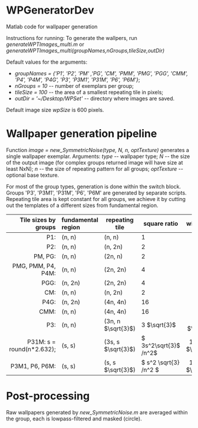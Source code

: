 # WPGeneratorDev
Matlab code for wallpaper generation

Instructions for running:
To generate the wallpers, run *generateWPTImages_multi.m* or *generateWPTImages_multi(groupNames,nGroups,tileSize,outDir)*

Default values for the arguments:

* *groupNames = {'P1', 'P2', 'PM' ,'PG', 'CM', 'PMM', 'PMG', 'PGG', 'CMM', 'P4', 'P4M', 'P4G', 'P3', 'P3M1', 'P31M', 'P6', 'P6M'}*;    
* *nGroups = 10* -- number of exemplars per group;    
* *tileSize = 100* -- the area of a smallest repeating tile in pixels;    
* *outDir = '~/Desktop/WPSet'* -- directory where images are saved.     

Default image size *wpSize* is 600 pixels.

# Wallpaper generation pipeline

Function *image = new_SymmetricNoise(type, N, n, optTexture)* generates a single wallpaper exemplar. 
Arguments: 
*type* -- wallpaper type;
*N* -- the size of the output image (for complex groups returned image will have size at least NxN);
*n* -- the size of repeating pattern for all groups;
*optTexture* -- optional base texture.

For most of the group types, generation is done within the switch block. Groups 'P3', 'P3M1', 'P31M', 'P6', 'P6M' are generated by separate scripts.
Repeating tile area is kept constant for all groups, we achieve it by cutting out the templates of a different sizes from fundamental region.  

|Tile sizes by groups       | fundamental region |  repeating tile       |  square ratio        | width ratio | 
|--------------------------:|:-------------------|-----------------------|----------------------|:------------:|
|P1:                        |       (n, n)       |      (n, n)           |   1                  |  1  |
|P2:                        |       (n, n)       |      (n, 2n)          |   2                  |  0.5 | 
| PM, PG:                   |       (n, n)       |      (2n, n)          |   2                  |  1  |
| PMG, PMM, P4, P4M:        |       (n, n)       |      (2n, 2n)         |   4                  |  0.5 | 
| PGG:                      |       (n, 2n)      |      (2n, 2n)         |   4                  |  0.5  |
| CM:                       |       (n, n)       |      (n, 2n)          |   2                  |  0.25  |
| P4G:                      |       (n, 2n)      |      (4n, 4n)         |   16                 |  0.25  |
| CMM:                      |       (n, n)       |      (4n, 4n)         |   16                 |  0.25  |
| P3:                       |       (n, n)       |  (3n, n $\sqrt{3}$)   |   3 $\sqrt{3}$          |  1/ $\sqrt{3}$ |  
| P31M: s = round(n*2.632); |    (s, s)          |  (3s, s $\sqrt{3}$)   |   $ 3s^2\sqrt{3}$ /n^2$ |  1/(2.632 $\sqrt{3}$) | 
| P3M1, P6, P6M:            |    (s, s)          |  (s, s $\sqrt{3}$)    |   $ s^2 \sqrt{3} /n^2 $ |  1/(2.632 $\sqrt{3}$)  | 

# Post-processing

Raw wallpapers generated by *new_SymmetricNoise.m* are averaged within the group, each is lowpass-filtered and masked (circle).

